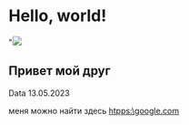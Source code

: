 # Hello, world!
"![](https://netology-code.github.io/git-homeworks/introduction/assets/logo.png)
## Привет мой друг
Data 13.05.2023

меня можно найти здесь [htpps:\\google.com](google.com.)